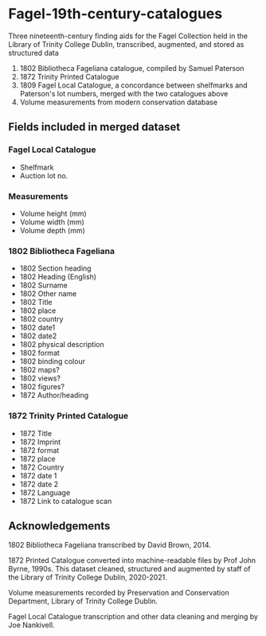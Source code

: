 # Fagel-19th-century-catalogues

Three nineteenth-century finding aids for the Fagel Collection held in the Library of Trinity College Dublin, transcribed, augmented, and stored as structured data

1. 1802 Bibliotheca Fageliana catalogue, compiled by Samuel Paterson
2. 1872 Trinity Printed Catalogue
3. 1809 Fagel Local Catalogue, a concordance between shelfmarks and Paterson's lot numbers, merged with the two catalogues above 
4. Volume measurements from modern conservation database

## Fields included in merged dataset

### Fagel Local Catalogue
* Shelfmark
* Auction lot no.

### Measurements
* Volume height (mm)
* Volume width (mm)
* Volume depth (mm)

### 1802 Bibliotheca Fageliana
* 1802 Section heading
* 1802 Heading (English)
* 1802 Surname
* 1802 Other name
* 1802 Title
* 1802 place
* 1802 country
* 1802 date1
* 1802 date2
* 1802 physical description
* 1802 format
* 1802 binding colour
* 1802 maps?
* 1802 views?
* 1802 figures?
* 1872 Author/heading

### 1872 Trinity Printed Catalogue
* 1872 Title
* 1872 Imprint
* 1872 format
* 1872 place
* 1872 Country
* 1872 date 1
* 1872 date 2
* 1872 Language
* 1872 Link to catalogue scan


## Acknowledgements

1802 Bibliotheca Fageliana transcribed by David Brown, 2014.

1872 Printed Catalogue converted into machine-readable files by Prof John Byrne, 1990s. This dataset cleaned, structured and augmented by staff of the Library of Trinity College Dublin, 2020-2021.

Volume measurements recorded by Preservation and Conservation Department, Library of Trinity College Dublin.

Fagel Local Catalogue transcription and other data cleaning and merging by Joe Nankivell. 


